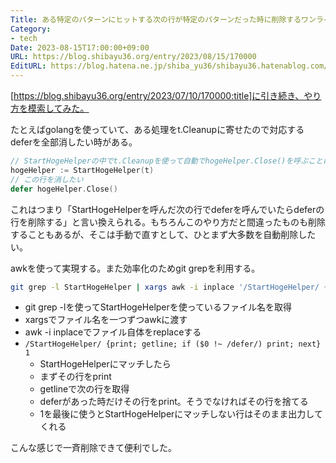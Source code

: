 ```yaml
---
Title: ある特定のパターンにヒットする次の行が特定のパターンだった時に削除するワンライナー
Category:
- tech
Date: 2023-08-15T17:00:00+09:00
URL: https://blog.shibayu36.org/entry/2023/08/15/170000
EditURL: https://blog.hatena.ne.jp/shiba_yu36/shibayu36.hatenablog.com/atom/entry/820878482957608779
---
```


[https://blog.shibayu36.org/entry/2023/07/10/170000:title]に引き続き、やり方を模索してみた。

たとえばgolangを使っていて、ある処理をt.Cleanupに寄せたので対応するdeferを全部消したい時がある。

```go
// StartHogeHelperの中でt.Cleanupを使って自動でhogeHelper.Close()を呼ぶことにした
hogeHelper := StartHogeHelper(t)
// この行を消したい
defer hogeHelper.Close()
```

これはつまり「StartHogeHelperを呼んだ次の行でdeferを呼んでいたらdeferの行を削除する」と言い換えられる。もちろんこのやり方だと間違ったものも削除することもあるが、そこは手動で直すとして、ひとまず大多数を自動削除したい。

awkを使って実現する。また効率化のためgit grepを利用する。

```sh
git grep -l StartHogeHelper | xargs awk -i inplace '/StartHogeHelper/ {print; getline; if ($0 !~ /defer/) print; next} 1'
```

- git grep -lを使ってStartHogeHelperを使っているファイル名を取得
- xargsでファイル名を一つずつawkに渡す
- awk -i inplaceでファイル自体をreplaceする
- `/StartHogeHelper/ {print; getline; if ($0 !~ /defer/) print; next} 1`
    - StartHogeHelperにマッチしたら
    - まずその行をprint
    - getlineで次の行を取得
    - deferがあった時だけその行をprint。そうでなければその行を捨てる
    - 1を最後に使うとStartHogeHelperにマッチしない行はそのまま出力してくれる

こんな感じで一斉削除できて便利でした。
